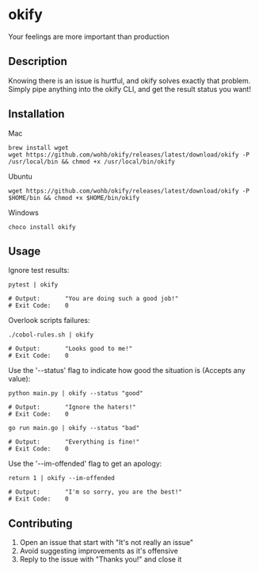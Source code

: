 # okify
Your feelings are more important than production

## Description
Knowing there is an issue is hurtful, and okify solves exactly that problem.  
Simply pipe anything into the okify CLI, and get the result status you want! 

## Installation
Mac
```
brew install wget
wget https://github.com/wohb/okify/releases/latest/download/okify -P /usr/local/bin && chmod +x /usr/local/bin/okify
```
Ubuntu
```
wget https://github.com/wohb/okify/releases/latest/download/okify -P $HOME/bin && chmod +x $HOME/bin/okify
```
Windows
```
choco install okify
```

## Usage
Ignore test results:
```shell script
pytest | okify

# Output:       "You are doing such a good job!" 
# Exit Code:    0
```  

Overlook scripts failures:
```shell script
./cobol-rules.sh | okify

# Output:       "Looks good to me!" 
# Exit Code:    0
```

Use the '--status' flag to indicate how good the situation is (Accepts any value):
```shell script
python main.py | okify --status "good"

# Output:       "Ignore the haters!" 
# Exit Code:    0
```
```shell script
go run main.go | okify --status "bad"

# Output:       "Everything is fine!" 
# Exit Code:    0
```

Use the '--im-offended' flag to get an apology:
```shell script
return 1 | okify --im-offended

# Output:       "I'm so sorry, you are the best!" 
# Exit Code:    0
```

## Contributing
1. Open an issue that start with "It's not really an issue"
2. Avoid suggesting improvements as it's offensive
3. Reply to the issue with "Thanks you!" and close it
